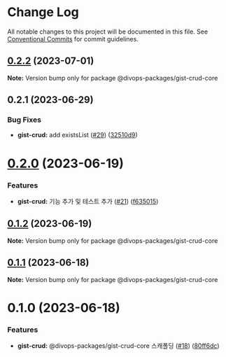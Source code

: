 # Change Log

All notable changes to this project will be documented in this file.
See [Conventional Commits](https://conventionalcommits.org) for commit guidelines.

## [0.2.2](https://github.com/divopsor/divops-packages/compare/@divops-packages/gist-crud-core@0.2.1...@divops-packages/gist-crud-core@0.2.2) (2023-07-01)

**Note:** Version bump only for package @divops-packages/gist-crud-core





## 0.2.1 (2023-06-29)


### Bug Fixes

* **gist-crud:** add existsList ([#29](https://github.com/divopsor/divops-packages/issues/29)) ([32510d9](https://github.com/divopsor/divops-packages/commit/32510d98a35fac55e291a0ff9666ac38a0633305))





# [0.2.0](https://github.com/divopsor/divops-packages/compare/@divops-packages/gist-crud-core@0.1.2...@divops-packages/gist-crud-core@0.2.0) (2023-06-19)


### Features

* **gist-crud:** 기능 추가 및 테스트 추가 ([#21](https://github.com/divopsor/divops-packages/issues/21)) ([f635015](https://github.com/divopsor/divops-packages/commit/f63501551959af8377e5d21a411fb8a30f795528))





## [0.1.2](https://github.com/divopsor/divops-packages/compare/@divops-packages/gist-crud-core@0.1.1...@divops-packages/gist-crud-core@0.1.2) (2023-06-19)

**Note:** Version bump only for package @divops-packages/gist-crud-core





## [0.1.1](https://github.com/divopsor/divops-packages/compare/@divops-packages/gist-crud-core@0.1.0...@divops-packages/gist-crud-core@0.1.1) (2023-06-18)

**Note:** Version bump only for package @divops-packages/gist-crud-core





# 0.1.0 (2023-06-18)


### Features

* **gist-crud:** @divops-packages/gist-crud-core 스캐폴딩 ([#18](https://github.com/divopsor/divops-packages/issues/18)) ([80ff6dc](https://github.com/divopsor/divops-packages/commit/80ff6dc927aec1dfcf95a76dd09ef14349b5f926))
